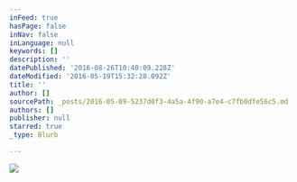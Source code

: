 ```yaml
---
inFeed: true
hasPage: false
inNav: false
inLanguage: null
keywords: []
description: ''
datePublished: '2016-08-26T10:40:09.228Z'
dateModified: '2016-05-19T15:32:28.092Z'
title: ''
author: []
sourcePath: _posts/2016-05-09-5237d0f3-4a5a-4f90-a7e4-c7fb0dfe56c5.md
authors: []
publisher: null
starred: true
_type: Blurb

---
```

![](https://the-grid-user-content.s3-us-west-2.amazonaws.com/cf6e1c48-1826-4744-af24-aa229dc3232e.jpg)